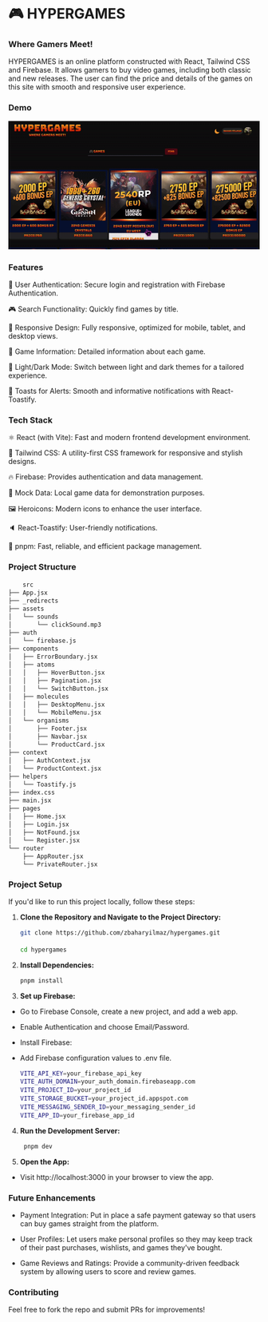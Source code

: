 # 🎮 HYPERGAMES

### Where Gamers Meet!

HYPERGAMES is an online platform constructed with React, Tailwind CSS and Firebase. It allows gamers to buy video games, including both classic and new releases. The user can find the price and details of the games on this site with smooth and responsive user experience.

### Demo

![Project Demo](./public/games.gif)

### Features

🔐 User Authentication: Secure login and registration with Firebase Authentication.

🎮 Search Functionality: Quickly find games by title.

📱 Responsive Design: Fully responsive, optimized for mobile, tablet, and desktop views.

📄 Game Information: Detailed information about each game.

🌙 Light/Dark Mode: Switch between light and dark themes for a tailored experience.

🔔 Toasts for Alerts: Smooth and informative notifications with React-Toastify.

### Tech Stack

⚛️ React (with Vite): Fast and modern frontend development environment.

🎨 Tailwind CSS: A utility-first CSS framework for responsive and stylish designs.

🔥 Firebase: Provides authentication and data management.

📡 Mock Data: Local game data for demonstration purposes.

🖼️ Heroicons: Modern icons to enhance the user interface.

🔈 React-Toastify: User-friendly notifications.

🚀 pnpm: Fast, reliable, and efficient package management.

### Project Structure

```plaintext
    src
├── App.jsx
├── _redirects
├── assets
│   └── sounds
│       └── clickSound.mp3
├── auth
│   └── firebase.js
├── components
│   ├── ErrorBoundary.jsx
│   ├── atoms
│   │   ├── HoverButton.jsx
│   │   ├── Pagination.jsx
│   │   └── SwitchButton.jsx
│   ├── molecules
│   │   ├── DesktopMenu.jsx
│   │   └── MobileMenu.jsx
│   └── organisms
│       ├── Footer.jsx
│       ├── Navbar.jsx
│       └── ProductCard.jsx
├── context
│   ├── AuthContext.jsx
│   └── ProductContext.jsx
├── helpers
│   └── Toastify.js
├── index.css
├── main.jsx
├── pages
│   ├── Home.jsx
│   ├── Login.jsx
│   ├── NotFound.jsx
│   └── Register.jsx
└── router
    ├── AppRouter.jsx
    └── PrivateRouter.jsx
```

### Project Setup

If you'd like to run this project locally, follow these steps:

1. **Clone the Repository and Navigate to the Project Directory:**

   ```bash
   git clone https://github.com/zbaharyilmaz/hypergames.git

   cd hypergames
   ```

2. **Install Dependencies:**
   ```bash
   pnpm install
   ```
3. **Set up Firebase:**

- Go to Firebase Console, create a new project, and add a web app.
- Enable Authentication and choose Email/Password.
- Install Firebase:
- Add Firebase configuration values to .env file.

  ```bash
  VITE_API_KEY=your_firebase_api_key
  VITE_AUTH_DOMAIN=your_auth_domain.firebaseapp.com
  VITE_PROJECT_ID=your_project_id
  VITE_STORAGE_BUCKET=your_project_id.appspot.com
  VITE_MESSAGING_SENDER_ID=your_messaging_sender_id
  VITE_APP_ID=your_firebase_app_id
  ```

4. **Run the Development Server:**

   ```bash
    pnpm dev
   ```

5. **Open the App:**

- Visit http://localhost:3000 in your browser to view the app.

### Future Enhancements

- Payment Integration: Put in place a safe payment gateway so that users can buy games straight from the platform.

- User Profiles: Let users make personal profiles so they may keep track of their past purchases, wishlists, and games they've bought.

- Game Reviews and Ratings: Provide a community-driven feedback system by allowing users to score and review games.

### Contributing

Feel free to fork the repo and submit PRs for improvements!
